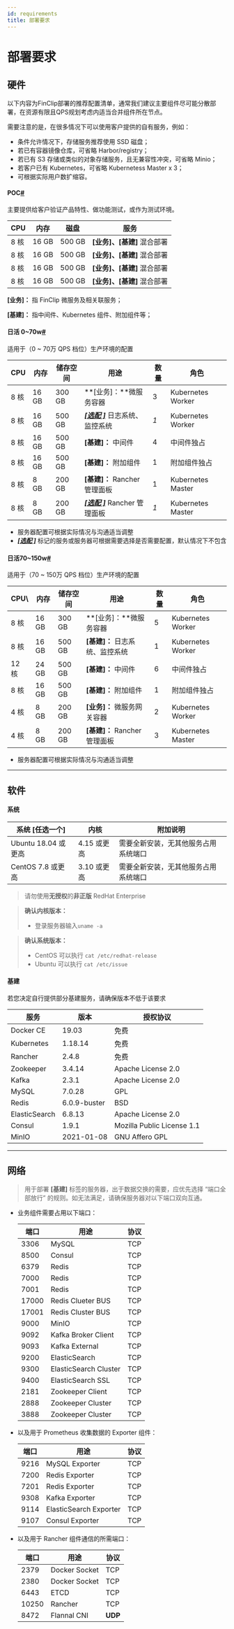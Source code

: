 ```yaml
---
id: requirements
title: 部署要求
---
```


# 部署要求
## 硬件

以下内容为FinClip部署的推荐配置清单，通常我们建议主要组件尽可能分散部署，在资源有限且QPS规划考虑内适当合并组件所在节点。

需要注意的是，在很多情况下可以使用客户提供的自有服务，例如：
- 条件允许情况下，存储服务推荐使用 SSD 磁盘；
- 若已有容器镜像仓库，可省略 Harbor/registry；
- 若已有 S3 存储或类似的对象存储服务，且无兼容性冲突，可省略 Minio；
- 若客户已有 Kubernetes，可省略 Kubernetess Master x 3；
- 可根据实际用户数扩缩容。

#### POC[#](https://devops.finclip.com/docs/requirements#poc)
主要提供给客户验证产品特性、做功能测试，或作为测试环境。

| CPU  | 内存  | 磁盘   | 服务                        |
| ---- | ----- | ------ | --------------------------- |
| 8 核 | 16 GB | 500 GB | **[业务]、[基建]** 混合部署 |
| 8 核 | 16 GB | 500 GB | **[业务]、[基建]** 混合部署 |
| 8 核 | 16 GB | 500 GB | **[业务]、[基建]** 混合部署 |
| 8 核 | 16 GB | 500 GB | **[业务]、[基建]** 混合部署 |

**[业务]：** 指 FinClip 微服务及相关联服务；

**[基建]：** 指中间件、Kubernetes 组件、附加组件等；



#### 日活 0~70w[#](https://devops.finclip.com/docs/requirements#日活-070w)

适用于（0 ~ 70万 QPS 档位）生产环境的配置

| CPU  | 内存  | 储存空间 | 用途                                    | 数量 | 角色              |
| ---- | ----- | -------- | --------------------------------------- | ---- | ----------------- |
| 8 核 | 16 GB | 300 GB   | **[业务]：**微服务容器                  | 3    | Kubernetes Worker |
| 8 核 | 16 GB | 500 GB   | ***<u>[选配 ]</u>*** 日志系统、监控系统 | *1*  | Kubernetes Worker |
| 8 核 | 16 GB | 500 GB   | **[基建]：** 中间件                     | 4    | 中间件独占        |
| 8 核 | 16 GB | 500 GB   | **[基建]：** 附加组件                   | 1    | 附加组件独占      |
| 8 核 | 8 GB  | 200 GB   | **[基建]：** Rancher 管理面板           | 1    | Kubernetes Master |
| 8 核 | 8 GB  | 200 GB   | ***<u>[选配 ]</u>*** Rancher 管理面板   | *1*  | Kubernetes Master |

* 服务器配置可根据实际情况与沟通适当调整
* ***<u>[选配 ]</u>*** 标记的服务或服务器可根据需要选择是否需要配置，默认情况下不包含



#### 日活70~150w[#](https://devops.finclip.com/docs/requirements#日活70150w)

适用于（70 ~ 150万 QPS 档位）生产环境的配置

| CPU\  | 内存  | 储存空间 | 用途                            | 数量 | 角色              |
| ----- | ----- | -------- | ------------------------------- | ---- | ----------------- |
| 8 核  | 16 GB | 300 GB   | **[业务]：**微服务容器          | 5    | Kubernetes Worker |
| 8 核  | 16 GB | 500 GB   | **[基建]：** 日志系统、监控系统 | 1    | Kubernetes Worker |
| 12 核 | 24 GB | 500 GB   | **[基建]：** 中间件             | 6    | 中间件独占        |
| 8 核  | 16 GB | 500 GB   | **[基建]：** 附加组件           | 1    | 附加组件独占      |
| 4 核  | 8 GB  | 200 GB   | **[业务]：** 微服务网关容器      | 2    | Kubernetes Worker |
| 4 核  | 8 GB  | 200 GB   | **[基建]：** Rancher 管理面板   | 3    | Kubernetes Master |

* 服务器配置可根据实际情况与沟通适当调整

----

## 软件

#### 系统

| 系统 [任选一个]     | 内核        | 附加说明                             |
| ------------------- | ----------- | ------------------------------------ |
| Ubuntu 18.04 或更高 | 4.15 或更高 | 需要全新安装，无其他服务占用系统端口 |
| CentOS 7.8 或更高   | 3.10 或更高 | 需要全新安装，无其他服务占用系统端口 |

> 请勿使用**无授权**的**非正版** RedHat Enterprise

>**确认内核版本：**
>* 登录服务器输入`uname -a`

>**确认系统版本：**
>- CentOS 可以执行 `cat /etc/redhat-release`
>- Ubuntu 可以执行 `cat /etc/issue`



#### 基建
若您决定自行提供部分基建服务，请确保版本不低于该要求

| 服务          | 版本          | 授权协议                    |
| ------------- | ------------- | -------------------------- |
| Docker CE     | 19.03         | 免费                       |
| Kubernetes    | 1.18.14       | 免费                       |
| Rancher       | 2.4.8         | 免费                       |
| Zookeeper     | 3.4.14        | Apache License 2.0         |
| Kafka         | 2.3.1         | Apache License 2.0         |
| MySQL   | 7.0.28 | GPL                     |
| Redis         | 6.0.9-buster  | BSD                        |
| ElasticSearch | 6.8.13        | Apache License 2.0         |
| Consul        | 1.9.1         | Mozilla Public License 1.1 |
| MinIO         | 2021-01-08    | GNU Affero GPL             |

----

## 网络
>用于部署 **[基建]** 标签的服务器，出于数据交换的需要，应优先选择 “端口全部放行” 的规则。如无法满足，请确保服务器对以下端口双向互通。

* 业务组件需要占用以下端口：

  | 端口  | 用途                  | 协议 |
  | ----- | --------------------- | ---- |
  | 3306  | MySQL                 | TCP  |
  | 8500  | Consul                | TCP  |
  | 6379  | Redis                 | TCP  |
  | 7000  | Redis                 | TCP  |
  | 7001  | Redis                 | TCP  |
  | 17000 | Redis Clueter BUS     | TCP  |
  | 17001 | Redis Cluster BUS     | TCP  |
  | 9000  | MinIO                 | TCP  |
  | 9092  | Kafka Broker Client   | TCP  |
  | 9093  | Kafka External        | TCP  |
  | 9200  | ElasticSearch         | TCP  |
  | 9300  | ElasticSearch Cluster | TCP  |
  | 9400  | ElasticSearch SSL     | TCP  |
  | 2181  | Zookeeper Client      | TCP  |
  | 2888  | Zookeeper Cluster     | TCP  |
  | 3888  | Zookeeper Cluster     | TCP  |

* 以及用于 Prometheus 收集数据的 Exporter 组件：

  | 端口 | 用途                   | 协议 |
  | ---- | ---------------------- | ---- |
  | 9216 | MySQL Exporter         | TCP  |
  | 7200 | Redis Exporter         | TCP  |
  | 7201 | Redis Exporter         | TCP  |
  | 9308 | Kafka Exporter         | TCP  |
  | 9114 | ElasticSearch Exporter | TCP  |
  | 9107 | Consul Exporter        | TCP  |

* 以及用于 Rancher 组件通信的所需端口：

  | 端口  | 用途          | 协议    |
  | ----- | ------------- | ------- |
  | 2379  | Docker Socket | TCP     |
  | 2380  | Docker Socket | TCP     |
  | 6443  | ETCD          | TCP     |
  | 10250 | Rancher       | TCP     |
  | 8472  | Flannal CNI   | **UDP** |

